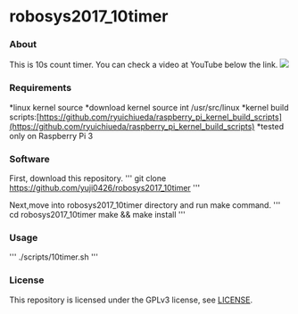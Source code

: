 # robosys2017_10timer

### About

This is 10s count timer.
You can check a video at YouTube below the link.
[![](http://img.youtube.com/vi/lmVNsVrPu68/0.jpg)](https://www.youtube.com/watch?v=lmVNsVrPu68)


### Requirements

  *linux kernel source
  *download kernel source int /usr/src/linux
  *kernel build scripts:[https://github.com/ryuichiueda/raspberry_pi_kernel_build_scripts](https://github.com/ryuichiueda/raspberry_pi_kernel_build_scripts)
  *tested only on Raspberry Pi 3
  
  
### Software

First, download this repository.
'''
  git clone https://github.com/yuji0426/robosys2017_10timer
'''

  
Next,move into robosys2017_10timer directory and run make command.
'''
  cd robosys2017_10timer
  make && make install
'''
  
  
### Usage
'''
  ./scripts/10timer.sh
'''
  
### License

This repository is licensed under the GPLv3 license, see [LICENSE](./LICENSE).


